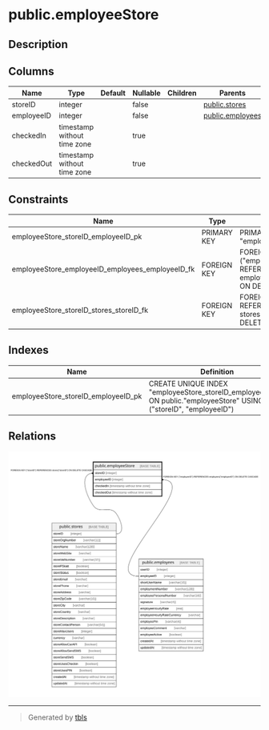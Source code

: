 # public.employeeStore

## Description

## Columns

| Name | Type | Default | Nullable | Children | Parents | Comment |
| ---- | ---- | ------- | -------- | -------- | ------- | ------- |
| storeID | integer |  | false |  | [public.stores](public.stores.md) |  |
| employeeID | integer |  | false |  | [public.employees](public.employees.md) |  |
| checkedIn | timestamp without time zone |  | true |  |  |  |
| checkedOut | timestamp without time zone |  | true |  |  |  |

## Constraints

| Name | Type | Definition |
| ---- | ---- | ---------- |
| employeeStore_storeID_employeeID_pk | PRIMARY KEY | PRIMARY KEY ("storeID", "employeeID") |
| employeeStore_employeeID_employees_employeeID_fk | FOREIGN KEY | FOREIGN KEY ("employeeID") REFERENCES employees("employeeID") ON DELETE CASCADE |
| employeeStore_storeID_stores_storeID_fk | FOREIGN KEY | FOREIGN KEY ("storeID") REFERENCES stores("storeID") ON DELETE CASCADE |

## Indexes

| Name | Definition |
| ---- | ---------- |
| employeeStore_storeID_employeeID_pk | CREATE UNIQUE INDEX "employeeStore_storeID_employeeID_pk" ON public."employeeStore" USING btree ("storeID", "employeeID") |

## Relations

![er](public.employeeStore.svg)

---

> Generated by [tbls](https://github.com/k1LoW/tbls)
